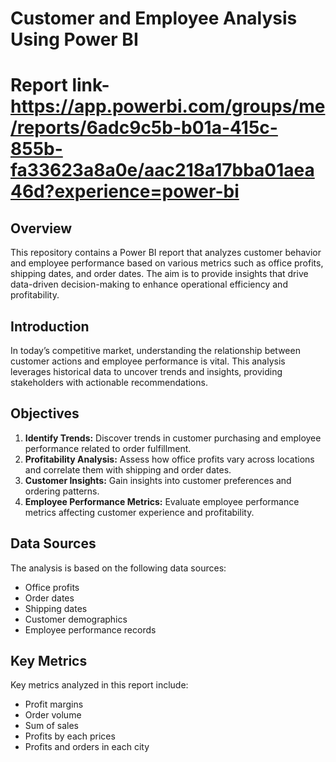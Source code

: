 # Customer and Employee Analysis Using Power BI
# Report link- https://app.powerbi.com/groups/me/reports/6adc9c5b-b01a-415c-855b-fa33623a8a0e/aac218a17bba01aea46d?experience=power-bi

## Overview

This repository contains a Power BI report that analyzes customer behavior and employee performance based on various metrics such as office profits, shipping dates, and order dates. The aim is to provide insights that drive data-driven decision-making to enhance operational efficiency and profitability.


## Introduction

In today’s competitive market, understanding the relationship between customer actions and employee performance is vital. This analysis leverages historical data to uncover trends and insights, providing stakeholders with actionable recommendations.

## Objectives

1. **Identify Trends:** Discover trends in customer purchasing and employee performance related to order fulfillment.
2. **Profitability Analysis:** Assess how office profits vary across locations and correlate them with shipping and order dates.
3. **Customer Insights:** Gain insights into customer preferences and ordering patterns.
4. **Employee Performance Metrics:** Evaluate employee performance metrics affecting customer experience and profitability.

## Data Sources

The analysis is based on the following data sources:
- Office profits
- Order dates
- Shipping dates
- Customer demographics
- Employee performance records

## Key Metrics

Key metrics analyzed in this report include:
- Profit margins
- Order volume
- Sum of sales
- Profits by each prices
- Profits and orders in each city


